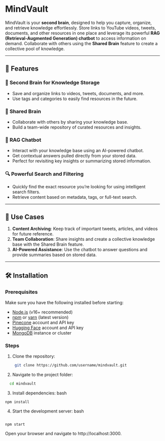 
# MindVault  

MindVault is your **second brain**, designed to help you capture, organize, and retrieve knowledge effortlessly. Store links to YouTube videos, tweets, documents, and other resources in one place and leverage its powerful **RAG (Retrieval-Augmented Generation) chatbot** to access information on demand. Collaborate with others using the **Shared Brain** feature to create a collective pool of knowledge.  

---

## 🚀 Features  

### 🧠 **Second Brain for Knowledge Storage**  
- Save and organize links to videos, tweets, documents, and more.  
- Use tags and categories to easily find resources in the future.  

### 🤝 **Shared Brain**  
- Collaborate with others by sharing your knowledge base.  
- Build a team-wide repository of curated resources and insights.  

### 💬 **RAG Chatbot**  
- Interact with your knowledge base using an AI-powered chatbot.  
- Get contextual answers pulled directly from your stored data.  
- Perfect for revisiting key insights or summarizing stored information.  

### 🔍 **Powerful Search and Filtering**  
- Quickly find the exact resource you’re looking for using intelligent search filters.  
- Retrieve content based on metadata, tags, or full-text search.  

---

## 🎯 Use Cases  

1. **Content Archiving**: Keep track of important tweets, articles, and videos for future reference.  
2. **Team Collaboration**: Share insights and create a collective knowledge base with the Shared Brain feature.  
3. **AI-Powered Assistance**: Use the chatbot to answer questions and provide summaries based on stored data.  

---

## 🛠️ Installation  

### Prerequisites  
Make sure you have the following installed before starting:  
- [Node.js](https://nodejs.org/) (v16+ recommended)  
- [npm](https://www.npmjs.com/) or [yarn](https://yarnpkg.com/) (latest version)  
- [Pinecone](https://www.pinecone.io/) account and API key  
- [Hugging Face](https://huggingface.co/) account and API key  
- [MongoDB](https://www.mongodb.com/) instance or cluster

### Steps  

1. Clone the repository:  
   ```bash  
    git clone https://github.com/username/mindvault.git
   ```
2. Navigate to the project folder:
  ```bash
    cd mindvault
  ``` 
3. Install dependencies:
bash
```
npm install  

```
4. Start the development server:
bash
```

npm start  

```
Open your browser and navigate to http://localhost:3000.

